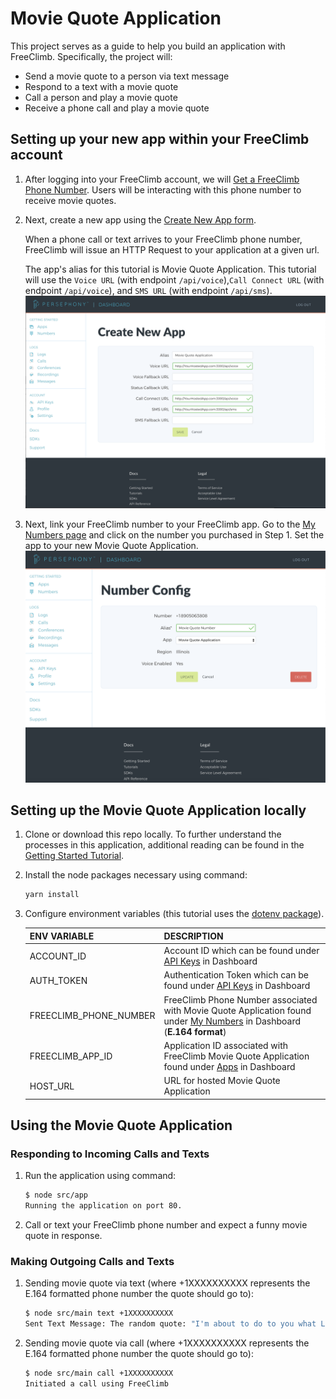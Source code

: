 # Movie Quote Application

This project serves as a guide to help you build an application with FreeClimb. Specifically, the project will:

- Send a movie quote to a person via text message
- Respond to a text with a movie quote
- Call a person and play a movie quote
- Receive a phone call and play a movie quote

## Setting up your new app within your FreeClimb account

1. After logging into your FreeClimb account, we will [Get a FreeClimb Phone Number](https://www.freeclimb.com/dashboard/portal/numbers/buy). Users will be interacting with this phone number to receive movie quotes.
2. Next, create a new app using the [Create New App form](https://www.freeclimb.com/dashboard/portal/applications/new).

   When a phone call or text arrives to your FreeClimb phone number, FreeClimb will issue an HTTP Request to your application at a given url.

   The app's alias for this tutorial is Movie Quote Application. This tutorial will use the `Voice URL` (with endpoint `/api/voice`),`Call Connect URL` (with endpoint `/api/voice`), and `SMS URL` (with endpoint `/api/sms`).
   ![App Config](./images/CreateNewApp.png)

3. Next, link your FreeClimb number to your FreeClimb app. Go to the [My Numbers page](https://www.freeclimb.com/dashboard/portal/numbers) and click on the number you purchased in Step 1. Set the app to your new Movie Quote Application.
   ![Number Config](./images/NumberConfig.png)

## Setting up the Movie Quote Application locally

1. Clone or download this repo locally. To further understand the processes in this application, additional reading can be found in the [Getting Started Tutorial](https://freeclimb-docs.readme.io/docs/getting-started-with-freeclimb).

2. Install the node packages necessary using command:

   ```bash
   yarn install
   ```

3. Configure environment variables (this tutorial uses the [dotenv package](https://www.npmjs.com/package/dotenv)).

   | ENV VARIABLE            | DESCRIPTION                                                                                                                                                                   |
   | ----------------------- | ----------------------------------------------------------------------------------------------------------------------------------------------------------------------------- |
   | ACCOUNT_ID              | Account ID which can be found under [API Keys](https://www.freeclimb.com/dashboard/portal/account/authentication) in Dashboard                                               |
   | AUTH_TOKEN              | Authentication Token which can be found under [API Keys](https://www.freeclimb.com/dashboard/portal/account/authentication) in Dashboard                                     |
   | FREECLIMB_PHONE_NUMBER | FreeClimb Phone Number associated with Movie Quote Application found under [My Numbers](https://www.freeclimb.com/dashboard/portal/numbers) in Dashboard (**E.164 format**) |
   | FREECLIMB_APP_ID       | Application ID associated with FreeClimb Movie Quote Application found under [Apps](https://www.freeclimb.com/dashboard/portal/applications) in Dashboard                   |
   | HOST_URL                | URL for hosted Movie Quote Application                                                                                                                                        |

## Using the Movie Quote Application

### Responding to Incoming Calls and Texts

1. Run the application using command:

   ```bash
   $ node src/app
   Running the application on port 80.
   ```

2. Call or text your FreeClimb phone number and expect a funny movie quote in response.

### Making Outgoing Calls and Texts

1. Sending movie quote via text (where +1XXXXXXXXXX represents the E.164 formatted phone number the quote should go to):

   ```bash
   $ node src/main text +1XXXXXXXXXX
   Sent Text Message: The random quote: "I'm about to do to you what Limp Bizkit did to music in the late '90s."
   ```

2. Sending movie quote via call (where +1XXXXXXXXXX represents the E.164 formatted phone number the quote should go to):

   ```bash
   $ node src/main call +1XXXXXXXXXX
   Initiated a call using FreeClimb
   ```
